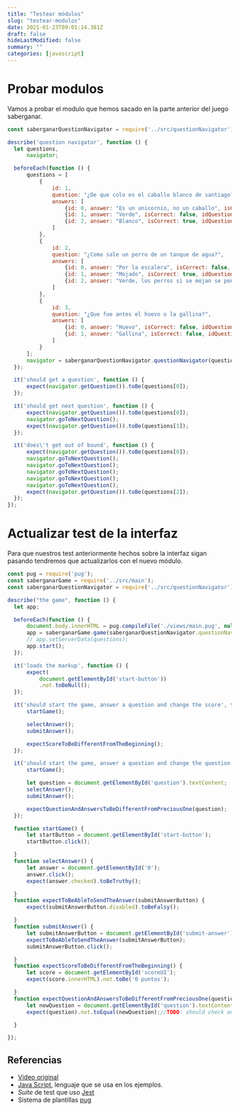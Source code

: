 ```yaml
---
title: "Testear módulos"
slug: "testear-modulos"
date: 2021-01-23T09:01:14.381Z
draft: false
hideLastModified: false
summary: ""
categories: [javascript]
---
```


<!-- TODO check references -->
<!-- tags: javaScript, testing, buenas practicas, saber ganar -->

Probar modulos
================================================================================

  Vamos a probar el modulo que hemos sacado en la parte anterior del juego
  saberganar.

```javaScript
const saberganarQuestionNavigator = require('../src/questionNavigator');

describe('question navigator', function () {
  let questions,
      navigator;

  beforeEach(function () {
      questions = [
          {
              id: 1,
              question: "¿De que colo es el caballo blanco de santiago?",
              answers: [
                  {id: 0, answer: "Es un unicornio, no un caballo", isCorrect: false, idQuestion: 1},
                  {id: 1, answer: "Verde", isCorrect: false, idQuestion: 1},
                  {id: 2, answer: "Blanco", isCorrect: true, idQuestion: 1}
              ]
          },
          {
              id: 2,
              question: "¿Como sale un perro de un tanque de agua?",
              answers: [
                  {id: 0, answer: "Por la escalera", isCorrect: false, idQuestion: 2},
                  {id: 1, answer: "Mojado", isCorrect: true, idQuestion: 2},
                  {id: 2, answer: "Verde, los perros si se mojan se ponen verdes", isCorrect: false, idQuestion: 2}
              ]
          },
          {
              id: 3,
              question: "¿Que fue antes el huevo o la gallina?",
              answers: [
                  {id: 0, answer: "Huevo", isCorrect: false, idQuestion: 3},
                  {id: 1, answer: "Gallina", isCorrect: false, idQuestion: 3},
              ]
          }
      ];
      navigator = saberganarQuestionNavigator.questionNavigator(questions);
  });

  it('should get a question', function () {
      expect(navigator.getQuestion()).toBe(questions[0]);
  });

  it('should get next question', function () {
      expect(navigator.getQuestion()).toBe(questions[0]);
      navigator.goToNextQuestion();
      expect(navigator.getQuestion()).toBe(questions[1]);
  });

  it('does\'t get out of bound', function () {
      expect(navigator.getQuestion()).toBe(questions[0]);
      navigator.goToNextQuestion();
      navigator.goToNextQuestion();
      navigator.goToNextQuestion();
      navigator.goToNextQuestion();
      navigator.goToNextQuestion();
      expect(navigator.getQuestion()).toBe(questions[2]);
  });
});
```

Actualizar test de la interfaz
================================================================================

  Para que nuestros test anteriormente hechos sobre la interfaz sigan pasando
  tendremos que actualizarlos con el nuevo módulo.


```javaScript
const pug = require('pug');
const saberganarGame = require('../src/main');
const saberganarQuestionNavigator = require('../src/questionNavigator');

describe("the game", function () {
  let app;

  beforeEach(function () {
      document.body.innerHTML = pug.compileFile('./views/main.pug', null)();
      app = saberganarGame.game(saberganarQuestionNavigator.questionNavigator);
      // app.setServerData(questions);
      app.start();
  });

  it('loads the markup', function () {
      expect(
          document.getElementById('start-button'))
          .not.toBeNull();
  });

  it('should start the game, answer a question and change the score', function () {
      startGame();

      selectAnswer();
      submitAnswer();

      expectScoreToBeDifferentFromTheBeginning();
  });

  it('should start the game, answer a question and change the question', function () {
      startGame();

      let question = document.getElementById('question').textContent;
      selectAnswer();
      submitAnswer();

      expectQuestionAndAnswersToBeDifferentFromPreciousOne(question);
  });

  function startGame() {
      let startButton = document.getElementById('start-button');
      startButton.click();

  }
  function selectAnswer() {
      let answer = document.getElementById('0');
      answer.click();
      expect(answer.checked).toBeTruthy();

  }
  function expectToBeAbleToSendTheAnswer(submitAnswerButton) {
      expect(submitAnswerButton.disabled).toBeFalsy();

  }
  function submitAnswer() {
      let submitAnswerButton = document.getElementById('submit-answer');
      expectToBeAbleToSendTheAnswer(submitAnswerButton);
      submitAnswerButton.click();

  }
  function expectScoreToBeDifferentFromTheBeginning() {
      let score = document.getElementById('scoreUI');
      expect(score.innerHTML).not.toBe('0 puntos');

  }
  function expectQuestionAndAnswersToBeDifferentFromPreciousOne(question) {
      let newQuestion = document.getElementById('question').textContent;
      expect(question).not.toEqual(newQuestion);//TODO: should check only the question not the answers too

  }

});
```

Referencias
--------------------------------------------------------------------------------

* [Video original][original-video]
* [Java Script][javaScript], lenguaje que se usa en los ejemplos.
* _Suite_ de test que uso [Jest][jest]
* Sistema de plantillas [pug]

<!-- All links here -->

[original-video]: https://youtu.be/nvAiL3gKISg
[javaScript]: https://www.javascript.com/
[jest]: https://facebook.github.io/jest/
[pug]: https://pugjs.org/api/getting-started.html

